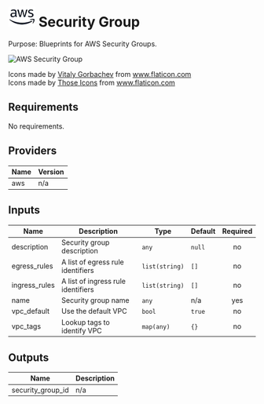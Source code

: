 # ![AWS](aws-logo.png) Security Group

Purpose: Blueprints for AWS Security Groups.

![AWS Security Group](aws\_security\_group.png)

<div>Icons made by <a href="https://www.flaticon.com/authors/vitaly-gorbachev" title="Vitaly Gorbachev">Vitaly Gorbachev</a> from <a href="https://www.flaticon.com/" title="Flaticon">www.flaticon.com</a></div>
<div>Icons made by <a href="https://www.flaticon.com/authors/those-icons" title="Those Icons">Those Icons</a> from <a href="https://www.flaticon.com/" title="Flaticon">www.flaticon.com</a></div>

## Requirements

No requirements.

## Providers

| Name | Version |
|------|---------|
| aws | n/a |

## Inputs

| Name | Description | Type | Default | Required |
|------|-------------|------|---------|:--------:|
| description | Security group description | `any` | `null` | no |
| egress\_rules | A list of egress rule identifiers | `list(string)` | `[]` | no |
| ingress\_rules | A list of ingress rule identifiers | `list(string)` | `[]` | no |
| name | Security group name | `any` | n/a | yes |
| vpc\_default | Use the default VPC | `bool` | `true` | no |
| vpc\_tags | Lookup tags to identify VPC | `map(any)` | `{}` | no |

## Outputs

| Name | Description |
|------|-------------|
| security\_group\_id | n/a |

